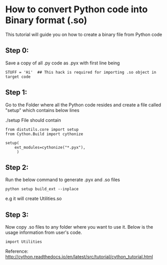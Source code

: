 # How to convert Python code into Binary format (.so)
This tutorial will guide you on how to create a binary file from Python code

## Step 0:
Save a copy of all .py code as .pyx with first line being 

```
STUFF = 'Hi'  ## This hack is required for importing .so object in target code
```

## Step 1: 
Go to the Folder where all the Python code resides and create a file called "setup" which contains below lines

./setup File should contain
```
from distutils.core import setup
from Cython.Build import cythonize

setup(
    ext_modules=cythonize("*.pyx"),
     )
```

## Step 2:
Run the below command to generate .pyx and .so files 

```
python setup build_ext --inplace
```

e.g it will create Utilities.so 

## Step 3:
Now copy .so files to any folder where you want to use it. Below is the usage information from user's code. 

```
import Utilities
```


Reference:
http://cython.readthedocs.io/en/latest/src/tutorial/cython_tutorial.html
